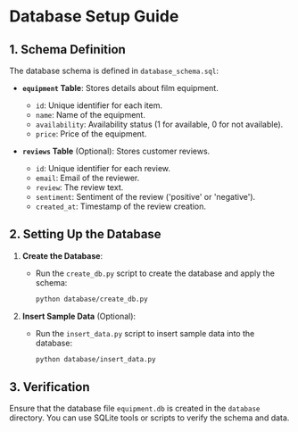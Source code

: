 # Database Setup Guide

## 1. Schema Definition

The database schema is defined in `database_schema.sql`:

- **`equipment` Table**: Stores details about film equipment.
  - `id`: Unique identifier for each item.
  - `name`: Name of the equipment.
  - `availability`: Availability status (1 for available, 0 for not available).
  - `price`: Price of the equipment.

- **`reviews` Table** (Optional): Stores customer reviews.
  - `id`: Unique identifier for each review.
  - `email`: Email of the reviewer.
  - `review`: The review text.
  - `sentiment`: Sentiment of the review ('positive' or 'negative').
  - `created_at`: Timestamp of the review creation.

## 2. Setting Up the Database

1. **Create the Database**:
   - Run the `create_db.py` script to create the database and apply the schema:
     ```bash
     python database/create_db.py
     ```

2. **Insert Sample Data** (Optional):
   - Run the `insert_data.py` script to insert sample data into the database:
     ```bash
     python database/insert_data.py
     ```

## 3. Verification

Ensure that the database file `equipment.db` is created in the `database` directory. You can use SQLite tools or scripts to verify the schema and data.
